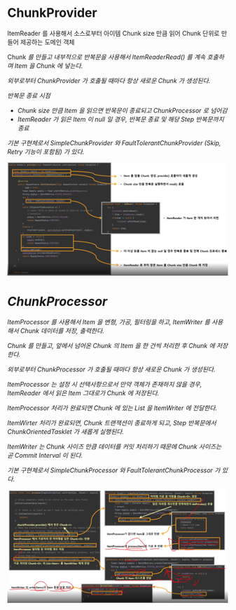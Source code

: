 # ChunkProvider

ItemReader 를 사용해서 소스로부터 아이템 Chunk size 만큼 읽어 Chunk 단위로 만들어 제공하는 도메인 객체

Chunk<I> 를 만들고 내부적으로 반복문을 사용해서 ItemReaderRead() 를 계속 호출하며 Item 을 Chunk 에 넣는다.

외부로부터 ChunkProvider 가 호출될 때마다 항상 새로운 Chunk 가 생성된다.

반복문 종료 시점

* Chunk size 만큼 Item 을 읽으면 반목문이 종료되고 ChunkProcessor 로 넘어감
* ItemReader 가 읽은 Item 이 null 일 경우, 반복문 종료 및 해당 Step 반복문까지 종료

기본 구현체로서 SimpleChunkProvider 와 FaultTolerantChunkProvider (Skip, Retry 기능이 포함됨) 가 있다.

![chunkprovider](./imgs/chunkprovider.png)


# ChunkProcessor

ItemProcessor 를 사용해서 Item 을 변형, 가공, 필터링을 하고, ItemWriter 를 사용해서 Chunk 데이터를 저장, 출력한다.

Chunk<O> 를 만들고, 앞에서 넘어온 Chunk<I> 의 Item 을 한 건씩 처리한 후 Chunk<O> 에 저장한다.

외부로부터 ChunkProcessor 가 호출될 때마다 항상 새로운 Chunk 가 생성된다.

ItemProcessor 는 설정 시 선택사항으로서 만약 객체가 존재하지 않을 경우, ItemReader 에서 읽은 Item 그대로가 Chunk<O> 에 저장된다.

ItemProcessor 처리가 완료되면 Chunk<O> 에 있는 List<Item> 을 ItemWriter 에 전달한다.

ItemWirter 처리가 완료되면, Chunk 트랜잭션이 종료하게 되고, Step 반복문에서 ChunkOrientedTasklet 가 새롭게 실행된다.

ItemWriter 는 Chunk 사이즈 만큼 데이터를 커밋 처리하기 때문에 Chunk 사이즈는 곧 Commit Interval 이 된다.

기본 구현체로서 SimpleChunkProcessor 와 FaultTolerantChunkProcessor 가 있다.

![chunkprovider2](./imgs/chunkprovider2.png)